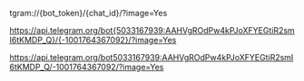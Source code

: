 tgram://{bot_token}/{chat_id}/?image=Yes


https://api.telegram.org/bot{5033167939:AAHVgROdPw4kPJoXFYEGtiR2smI6tKMDP_Q}/{-1001764367092}/?image=Yes

https://api.telegram.org/bot5033167939:AAHVgROdPw4kPJoXFYEGtiR2smI6tKMDP_Q/-1001764367092/?image=Yes